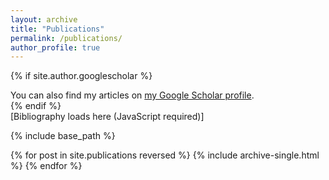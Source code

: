 ```yaml
---
layout: archive
title: "Publications"
permalink: /publications/
author_profile: true
---
```


{% if site.author.googlescholar %}
  <div class="wordwrap">You can also find my articles on <a href="{{site.author.googlescholar}}">my Google Scholar profile</a>.</div>
{% endif %}

<div id="orcidbib">[Bibliography loads here (JavaScript required)]</div>
<script src="{{ base.url | prepend: site.url }}/_pages/orcidbib.js" type="text/javascript" id="orcid:0000-0002-6210-0678"></script>

{% include base_path %}

{% for post in site.publications reversed %}
  {% include archive-single.html %}
{% endfor %}
